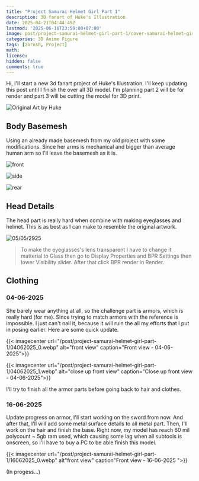 ```yaml
---
title: "Project Samurai Helmet Girl Part 1"
description: 3D fanart of Huke's Illustration
date: 2025-04-21T04:44:49Z
lastmod: '2025-06-16T23:59:00+07:00'
image: post/project-samurai-helmet-girl-part-1/cover-samurai-helmet-girl-new-project.webp
categories: 3D Anime Figure
tags: [zbrush, Project]
math: 
license: 
hidden: false
comments: true
---
```

Hi, I'll start a new 3d fanart project of Huke's Illustration. I'll keep updating this post until I finish the over all 3D model. I'm planning part 2 will be for render and part 3 will be cutting the model for 3D print.

![Original Art by Huke](post/project-samurai-helmet-girl-part-1/samurai-helmet-girl-by-huke.webp)

## Body Basemesh

Using an already made basemesh from my old project with some modifications. Since her arms is mechanical and bigger than average human arm so I'll leave the basemesh as it is.

![front](post/project-samurai-helmet-girl-part-1/body_basemesh.webp)

![side](post/project-samurai-helmet-girl-part-1/body_basemesh_side.webp)

![rear](post/project-samurai-helmet-girl-part-1/body_basemesh_rear.webp)

## Head Details

The head part is really hard when combine with making eyeglasses and helmet. This is as best as I can make to resemble the original artwork.

![05/05/2925](post/project-samurai-helmet-girl-part-1/05052025.webp)

> To make the eyeglasses's lens transparent I have to change it matterial to Glass then go to Display Properties and BPR Settings then lower Visibility slider. After that click BPR render in Render.

## Clothing

### 04-06-2025

She barely wear anything at all, so the challenge part is armors, which is really hard (for me). Since trying to match armors with the reference is impossible. I just can't nail it, because it will ruin the all my efforts that I put in posing earlier. Here are some quick update.

{{< imagecenter url="/post/project-samurai-helmet-girl-part-1/04062025_0.webp" alt="front view" caption="Front view - 04-06-2025">}}

{{< imagecenter url="/post/project-samurai-helmet-girl-part-1/04062025_1.webp" alt="close up front view" caption="Close up front view - 04-06-2025">}}

I'll try to finish all the armor parts before going back to hair and clothes.

### 16-06-2025

Update progress on armor, I'll start working on the sword from now. And after that, I'll will add some metal surface details to all metal part. Then, I'll work on the hair and finish the base.
Right now, my model has reach 60 mil polycount ~ 5gb ram used, which causing some lag when all subtools is onscreen, so I'll have to buy a PC to be able finish this model.

{{< imagecenter url="/post/project-samurai-helmet-girl-part-1/16062025_0.webp" alt"front view" caption"Front view - 16-06-2025 ">}}

(In progess...)
